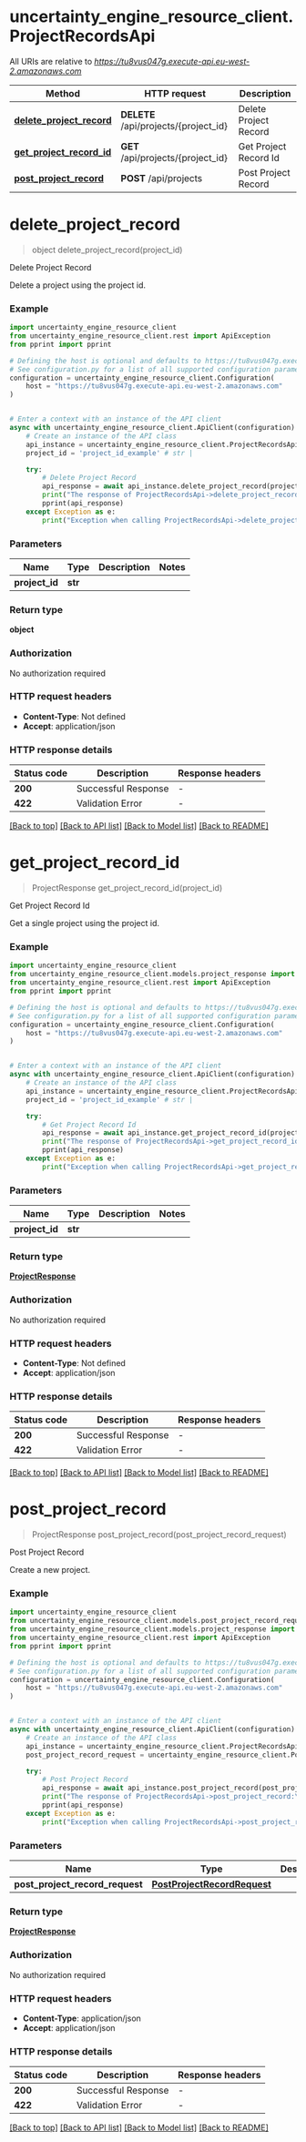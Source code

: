 # uncertainty_engine_resource_client.ProjectRecordsApi

All URIs are relative to *https://tu8vus047g.execute-api.eu-west-2.amazonaws.com*

Method | HTTP request | Description
------------- | ------------- | -------------
[**delete_project_record**](ProjectRecordsApi.md#delete_project_record) | **DELETE** /api/projects/{project_id} | Delete Project Record
[**get_project_record_id**](ProjectRecordsApi.md#get_project_record_id) | **GET** /api/projects/{project_id} | Get Project Record Id
[**post_project_record**](ProjectRecordsApi.md#post_project_record) | **POST** /api/projects | Post Project Record


# **delete_project_record**
> object delete_project_record(project_id)

Delete Project Record

Delete a project using the project id.

### Example


```python
import uncertainty_engine_resource_client
from uncertainty_engine_resource_client.rest import ApiException
from pprint import pprint

# Defining the host is optional and defaults to https://tu8vus047g.execute-api.eu-west-2.amazonaws.com
# See configuration.py for a list of all supported configuration parameters.
configuration = uncertainty_engine_resource_client.Configuration(
    host = "https://tu8vus047g.execute-api.eu-west-2.amazonaws.com"
)


# Enter a context with an instance of the API client
async with uncertainty_engine_resource_client.ApiClient(configuration) as api_client:
    # Create an instance of the API class
    api_instance = uncertainty_engine_resource_client.ProjectRecordsApi(api_client)
    project_id = 'project_id_example' # str | 

    try:
        # Delete Project Record
        api_response = await api_instance.delete_project_record(project_id)
        print("The response of ProjectRecordsApi->delete_project_record:\n")
        pprint(api_response)
    except Exception as e:
        print("Exception when calling ProjectRecordsApi->delete_project_record: %s\n" % e)
```



### Parameters


Name | Type | Description  | Notes
------------- | ------------- | ------------- | -------------
 **project_id** | **str**|  | 

### Return type

**object**

### Authorization

No authorization required

### HTTP request headers

 - **Content-Type**: Not defined
 - **Accept**: application/json

### HTTP response details

| Status code | Description | Response headers |
|-------------|-------------|------------------|
**200** | Successful Response |  -  |
**422** | Validation Error |  -  |

[[Back to top]](#) [[Back to API list]](../README.md#documentation-for-api-endpoints) [[Back to Model list]](../README.md#documentation-for-models) [[Back to README]](../README.md)

# **get_project_record_id**
> ProjectResponse get_project_record_id(project_id)

Get Project Record Id

Get a single project using the project id.

### Example


```python
import uncertainty_engine_resource_client
from uncertainty_engine_resource_client.models.project_response import ProjectResponse
from uncertainty_engine_resource_client.rest import ApiException
from pprint import pprint

# Defining the host is optional and defaults to https://tu8vus047g.execute-api.eu-west-2.amazonaws.com
# See configuration.py for a list of all supported configuration parameters.
configuration = uncertainty_engine_resource_client.Configuration(
    host = "https://tu8vus047g.execute-api.eu-west-2.amazonaws.com"
)


# Enter a context with an instance of the API client
async with uncertainty_engine_resource_client.ApiClient(configuration) as api_client:
    # Create an instance of the API class
    api_instance = uncertainty_engine_resource_client.ProjectRecordsApi(api_client)
    project_id = 'project_id_example' # str | 

    try:
        # Get Project Record Id
        api_response = await api_instance.get_project_record_id(project_id)
        print("The response of ProjectRecordsApi->get_project_record_id:\n")
        pprint(api_response)
    except Exception as e:
        print("Exception when calling ProjectRecordsApi->get_project_record_id: %s\n" % e)
```



### Parameters


Name | Type | Description  | Notes
------------- | ------------- | ------------- | -------------
 **project_id** | **str**|  | 

### Return type

[**ProjectResponse**](ProjectResponse.md)

### Authorization

No authorization required

### HTTP request headers

 - **Content-Type**: Not defined
 - **Accept**: application/json

### HTTP response details

| Status code | Description | Response headers |
|-------------|-------------|------------------|
**200** | Successful Response |  -  |
**422** | Validation Error |  -  |

[[Back to top]](#) [[Back to API list]](../README.md#documentation-for-api-endpoints) [[Back to Model list]](../README.md#documentation-for-models) [[Back to README]](../README.md)

# **post_project_record**
> ProjectResponse post_project_record(post_project_record_request)

Post Project Record

Create a new project.

### Example


```python
import uncertainty_engine_resource_client
from uncertainty_engine_resource_client.models.post_project_record_request import PostProjectRecordRequest
from uncertainty_engine_resource_client.models.project_response import ProjectResponse
from uncertainty_engine_resource_client.rest import ApiException
from pprint import pprint

# Defining the host is optional and defaults to https://tu8vus047g.execute-api.eu-west-2.amazonaws.com
# See configuration.py for a list of all supported configuration parameters.
configuration = uncertainty_engine_resource_client.Configuration(
    host = "https://tu8vus047g.execute-api.eu-west-2.amazonaws.com"
)


# Enter a context with an instance of the API client
async with uncertainty_engine_resource_client.ApiClient(configuration) as api_client:
    # Create an instance of the API class
    api_instance = uncertainty_engine_resource_client.ProjectRecordsApi(api_client)
    post_project_record_request = uncertainty_engine_resource_client.PostProjectRecordRequest() # PostProjectRecordRequest | 

    try:
        # Post Project Record
        api_response = await api_instance.post_project_record(post_project_record_request)
        print("The response of ProjectRecordsApi->post_project_record:\n")
        pprint(api_response)
    except Exception as e:
        print("Exception when calling ProjectRecordsApi->post_project_record: %s\n" % e)
```



### Parameters


Name | Type | Description  | Notes
------------- | ------------- | ------------- | -------------
 **post_project_record_request** | [**PostProjectRecordRequest**](PostProjectRecordRequest.md)|  | 

### Return type

[**ProjectResponse**](ProjectResponse.md)

### Authorization

No authorization required

### HTTP request headers

 - **Content-Type**: application/json
 - **Accept**: application/json

### HTTP response details

| Status code | Description | Response headers |
|-------------|-------------|------------------|
**200** | Successful Response |  -  |
**422** | Validation Error |  -  |

[[Back to top]](#) [[Back to API list]](../README.md#documentation-for-api-endpoints) [[Back to Model list]](../README.md#documentation-for-models) [[Back to README]](../README.md)

